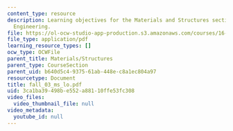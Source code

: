 ```yaml
---
content_type: resource
description: Learning objectives for the Materials and Structures section of Unified
  Engineering.
file: https://ol-ocw-studio-app-production.s3.amazonaws.com/courses/16-01-unified-engineering-i-ii-iii-iv-fall-2005-spring-2006/3ca1ba39498be552a88110ffe53fc308_fall_03_ms_lo.pdf
file_type: application/pdf
learning_resource_types: []
ocw_type: OCWFile
parent_title: Materials/Structures
parent_type: CourseSection
parent_uid: b640d5c4-9375-61ab-448e-c8a1ec804a97
resourcetype: Document
title: fall_03_ms_lo.pdf
uid: 3ca1ba39-498b-e552-a881-10ffe53fc308
video_files:
  video_thumbnail_file: null
video_metadata:
  youtube_id: null
---
```

